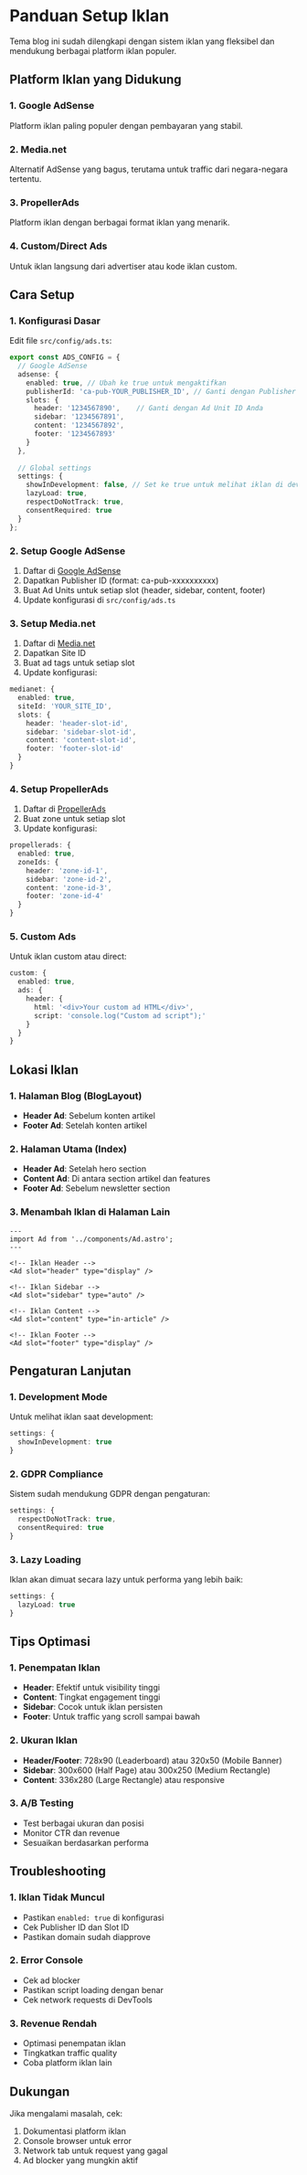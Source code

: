 # Panduan Setup Iklan

Tema blog ini sudah dilengkapi dengan sistem iklan yang fleksibel dan mendukung berbagai platform iklan populer.

## Platform Iklan yang Didukung

### 1. Google AdSense
Platform iklan paling populer dengan pembayaran yang stabil.

### 2. Media.net
Alternatif AdSense yang bagus, terutama untuk traffic dari negara-negara tertentu.

### 3. PropellerAds
Platform iklan dengan berbagai format iklan yang menarik.

### 4. Custom/Direct Ads
Untuk iklan langsung dari advertiser atau kode iklan custom.

## Cara Setup

### 1. Konfigurasi Dasar

Edit file `src/config/ads.ts`:

```typescript
export const ADS_CONFIG = {
  // Google AdSense
  adsense: {
    enabled: true, // Ubah ke true untuk mengaktifkan
    publisherId: 'ca-pub-YOUR_PUBLISHER_ID', // Ganti dengan Publisher ID Anda
    slots: {
      header: '1234567890',    // Ganti dengan Ad Unit ID Anda
      sidebar: '1234567891', 
      content: '1234567892',
      footer: '1234567893'
    }
  },
  
  // Global settings
  settings: {
    showInDevelopment: false, // Set ke true untuk melihat iklan di development
    lazyLoad: true,
    respectDoNotTrack: true,
    consentRequired: true
  }
};
```

### 2. Setup Google AdSense

1. Daftar di [Google AdSense](https://www.google.com/adsense/)
2. Dapatkan Publisher ID (format: ca-pub-xxxxxxxxxx)
3. Buat Ad Units untuk setiap slot (header, sidebar, content, footer)
4. Update konfigurasi di `src/config/ads.ts`

### 3. Setup Media.net

1. Daftar di [Media.net](https://www.media.net/)
2. Dapatkan Site ID
3. Buat ad tags untuk setiap slot
4. Update konfigurasi:

```typescript
medianet: {
  enabled: true,
  siteId: 'YOUR_SITE_ID',
  slots: {
    header: 'header-slot-id',
    sidebar: 'sidebar-slot-id',
    content: 'content-slot-id', 
    footer: 'footer-slot-id'
  }
}
```

### 4. Setup PropellerAds

1. Daftar di [PropellerAds](https://propellerads.com/)
2. Buat zone untuk setiap slot
3. Update konfigurasi:

```typescript
propellerads: {
  enabled: true,
  zoneIds: {
    header: 'zone-id-1',
    sidebar: 'zone-id-2',
    content: 'zone-id-3',
    footer: 'zone-id-4'
  }
}
```

### 5. Custom Ads

Untuk iklan custom atau direct:

```typescript
custom: {
  enabled: true,
  ads: {
    header: {
      html: '<div>Your custom ad HTML</div>',
      script: 'console.log("Custom ad script");'
    }
  }
}
```

## Lokasi Iklan

### 1. Halaman Blog (BlogLayout)
- **Header Ad**: Sebelum konten artikel
- **Footer Ad**: Setelah konten artikel

### 2. Halaman Utama (Index)
- **Header Ad**: Setelah hero section
- **Content Ad**: Di antara section artikel dan features
- **Footer Ad**: Sebelum newsletter section

### 3. Menambah Iklan di Halaman Lain

```astro
---
import Ad from '../components/Ad.astro';
---

<!-- Iklan Header -->
<Ad slot="header" type="display" />

<!-- Iklan Sidebar -->
<Ad slot="sidebar" type="auto" />

<!-- Iklan Content -->
<Ad slot="content" type="in-article" />

<!-- Iklan Footer -->
<Ad slot="footer" type="display" />
```

## Pengaturan Lanjutan

### 1. Development Mode

Untuk melihat iklan saat development:

```typescript
settings: {
  showInDevelopment: true
}
```

### 2. GDPR Compliance

Sistem sudah mendukung GDPR dengan pengaturan:

```typescript
settings: {
  respectDoNotTrack: true,
  consentRequired: true
}
```

### 3. Lazy Loading

Iklan akan dimuat secara lazy untuk performa yang lebih baik:

```typescript
settings: {
  lazyLoad: true
}
```

## Tips Optimasi

### 1. Penempatan Iklan
- **Header**: Efektif untuk visibility tinggi
- **Content**: Tingkat engagement tinggi
- **Sidebar**: Cocok untuk iklan persisten
- **Footer**: Untuk traffic yang scroll sampai bawah

### 2. Ukuran Iklan
- **Header/Footer**: 728x90 (Leaderboard) atau 320x50 (Mobile Banner)
- **Sidebar**: 300x600 (Half Page) atau 300x250 (Medium Rectangle)
- **Content**: 336x280 (Large Rectangle) atau responsive

### 3. A/B Testing
- Test berbagai ukuran dan posisi
- Monitor CTR dan revenue
- Sesuaikan berdasarkan performa

## Troubleshooting

### 1. Iklan Tidak Muncul
- Pastikan `enabled: true` di konfigurasi
- Cek Publisher ID dan Slot ID
- Pastikan domain sudah diapprove

### 2. Error Console
- Cek ad blocker
- Pastikan script loading dengan benar
- Cek network requests di DevTools

### 3. Revenue Rendah
- Optimasi penempatan iklan
- Tingkatkan traffic quality
- Coba platform iklan lain

## Dukungan

Jika mengalami masalah, cek:
1. Dokumentasi platform iklan
2. Console browser untuk error
3. Network tab untuk request yang gagal
4. Ad blocker yang mungkin aktif
